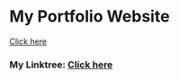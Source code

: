 # My Portfolio Website

[Click here](https://jimike.netlify.app)

### My Linktree: [Click here](https://linktr.ee/jimike)
